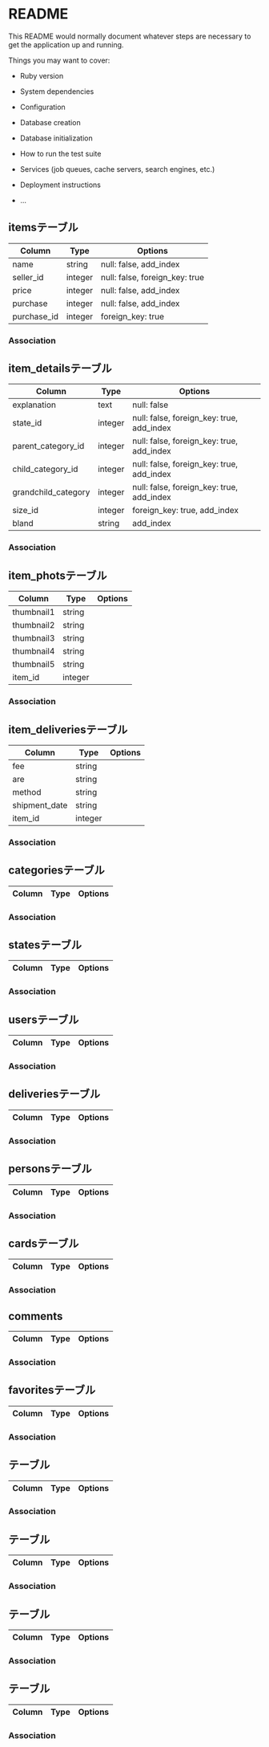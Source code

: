 # README

This README would normally document whatever steps are necessary to get the
application up and running.

Things you may want to cover:

* Ruby version

* System dependencies

* Configuration

* Database creation

* Database initialization

* How to run the test suite

* Services (job queues, cache servers, search engines, etc.)

* Deployment instructions

* ...

## itemsテーブル

|Column|Type|Options|
|------|----|-------|
|name|string|null: false, add_index|
|seller_id|integer|null: false, foreign_key: true|
|price|integer|null: false, add_index|
|purchase|integer|null: false, add_index|
|purchase_id|integer|foreign_key: true|

### Association

## item_detailsテーブル

|Column|Type|Options|
|------|----|-------|
|explanation|text|null: false|
|state_id|integer|null: false, foreign_key: true, add_index|
|parent_category_id|integer|null: false, foreign_key: true, add_index|
|child_category_id|integer|null: false, foreign_key: true, add_index|
|grandchild_category|integer|null: false, foreign_key: true, add_index|
|size_id|integer|foreign_key: true, add_index|
|bland|string|add_index|

### Association

## item_photsテーブル

|Column|Type|Options|
|------|----|-------|
|thumbnail1|string||
|thumbnail2|string||
|thumbnail3|string||
|thumbnail4|string||
|thumbnail5|string||
|item_id|integer||

### Association

## item_deliveriesテーブル

|Column|Type|Options|
|------|----|-------|
|fee|string||
|are|string||
|method|string||
|shipment_date|string||
|item_id|integer||

### Association

## categoriesテーブル

|Column|Type|Options|
|------|----|-------|

### Association


## statesテーブル

|Column|Type|Options|
|------|----|-------|

### Association


## usersテーブル

|Column|Type|Options|
|------|----|-------|

### Association

## deliveriesテーブル

|Column|Type|Options|
|------|----|-------|

### Association

## personsテーブル

|Column|Type|Options|
|------|----|-------|

### Association

## cardsテーブル

|Column|Type|Options|
|------|----|-------|

### Association

## comments

|Column|Type|Options|
|------|----|-------|

### Association

## favoritesテーブル

|Column|Type|Options|
|------|----|-------|

### Association

## テーブル

|Column|Type|Options|
|------|----|-------|

### Association

## テーブル

|Column|Type|Options|
|------|----|-------|

### Association

## テーブル

|Column|Type|Options|
|------|----|-------|

### Association

## テーブル

|Column|Type|Options|
|------|----|-------|

### Association

